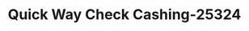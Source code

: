---
f_zip-code: 76051
f_state-code: TX
title: Quick Way Check Cashing-25324
f_phone: 817-488-5426
f_city-only: Grapevine
f_address: 330 West Northwest Highway Grapevine
f_location-unique-id: '25324'
slug: quick-way-check-cashing-25324
updated-on: '2024-05-30T13:46:58.046Z'
created-on: '2024-05-30T13:36:59.803Z'
published-on: '2024-05-30T13:54:32.469Z'
f_city-state: cms/city/grapevine-tx.md
f_company: cms/company/quick-way-check-cashing.md
f_state: cms/state/texas.md
layout: '[payday-loan].html'
tags: payday-loan
---